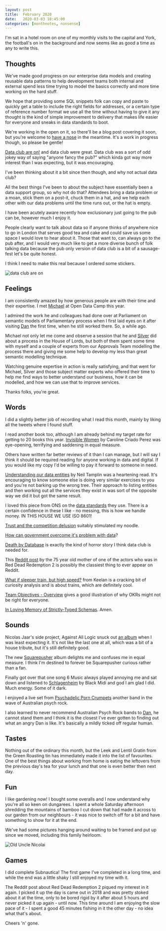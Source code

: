 ```yaml
---
layout: post
title:  February 2020
date:   2020-03-03 18:45:00
categories: [monthnotes, nonsense]
---
```


I'm sat in a hotel room on one of my monthly visits to the capital and York, the football's on in the background and now seems like as good a time as any to write this.

## Thoughts
We've made good progress on our enterprise data models and creating reusable data patterns to help development teams both internal and external spend less time trying to model the basics correctly and more time working on the hard stuff.

We hope that providing some SQL snippets folk can copy and paste to quickly get a table to include the right fields for addresses, or a certain type of reference number format we use all the time without having to give it any thought is the kind of simple improvement to delivery that makes life easier for everyone and sneaks in data standards to boot.

We're working in the open on it, so there'll be a blog post covering it soon, but you're welcome to [have a nose](https://foodstandardsagency.github.io/enterprise-data-models/) in the meantime. It's a work in progress though, so please be gentle!

[Data club are on!](https://twitter.com/dasbarrett/status/1225507407658389504) and data club were great. Data club was a sort of odd jokey way of saying "anyone fancy the pub?" which kinda got way more interest than I was expecting, but it was encouraging.

I've been thinking about it a bit since then though, and why not actual data club?

All the best things I've been to about the subject have essentially been a data support group, so why not do that? Attendees bring a data problem or a moan, stick them on a post-it, chuck them in a hat, and we help each other with our data problems until the time runs out, or the hat is empty.

I have been acutely aware recently how exclusionary just going to the pub can be, however much I enjoy it.

People clearly want to talk about data so if anyone thinks of anywhere nice to go in London that serves good tea and cake and could save us some space I would love to hear about it. Those that want to, can always go to the pub after, and I would very much like to get a more diverse bunch of folk talking data because the pub only version of data club is a bit of a sausage-fest let's be quite honest.

I think I need to make this real because I ordered some stickers.

![data club are on](/my-wee-blog/images/data-club.png)

## Feelings
I am consistently amazed by how generous people are with their time and their expertise. I met [Michael](https://twitter.com/fantasticlife) at Open Data Camp this year.

I admired the work he and colleagues had done over at Parliament on semantic models of Parliamentary process when I first laid eyes on it after visiting [Dan](https://twitter.com/dasbarrett) the first time, when he still worked there. So, a while ago.

Michael not only let me come and observe a session that he and [Silver](https://twitter.com/silveroliver) did about a process in the House of Lords, but both of them spent some time with myself and a couple of experts from our Approvals Team modelling the process there and giving me some help to develop my less than great semantic modelling technique.

Watching genuine expertise in action is really satisfying, and that went for Michael, Silver and those subject matter experts who offered their time to help me find ways to better understand our business, how it can be modelled, and how we can use that to improve services.

Thanks folks, you're great.

## Words
I did a slightly better job of recording what I read this month, mainly by liking all the tweets where I found stuff.

I read another book too, although I am already behind my target rate for getting to 20 books this year. [Invisible Women](https://www.penguin.co.uk/books/111/1113605/invisible-women/9781784706289.html) by Caroline Criado Perez was eye-opening, terrifying and saddening in equal measure.

Others have written far better reviews of it than I can manage, but I will say I think it should be required reading for anyone working in data and digital. If you would like my copy I'd be willing to pay it forward to someone in need.

[Understanding our data entities](https://medium.com/valleys-to-coast-design-tech-blog/understanding-our-data-entities-cc8c29e4d3a3) by Neil Tamplin was a heartening read. It's encouraging to know someone else is doing very similar exercises to you and you're not barking up the wrong tree. Their approach to listing entities and then working out all the services they exist in was sort of the opposite way we did it but got the same result.

I loved this piece from ONS on the [data standards](https://www.ons.gov.uk/aboutus/transparencyandgovernance/datastrategy/datastandards#ons-character-set) they use. There is a certain confidence in these I like - no messing, this is how we handle money. IN THIS HOUSE WE USE ISO 8601!

[Trust and the competition delusion](https://www.griffithreview.com/articles/trust-competition-delusion-gruen/) suitably stimulated my noodle.

[How can government overcome it's problem with data](https://www.valtech.com/en-gb/insights/how-can-government-overcome-its-problem-with-data/)?

[Death by Database](https://ovid.github.io/articles/death-by-database.html) is exactly the kind of horror story I think data club is needed for.

This [Reddit post](https://www.reddit.com/r/reddeadredemption/comments/f31bz4/at_75_my_mother_decided_to_play_through_red_dead/) by the 75 year old mother of one of the actors who was in Red Dead Redemption 2 is possibly the classiest thing to ever appear on Reddit.

[What if sleeper train, but high speed?](https://observablehq.com/@keelanfh/the-potential-for-high-speed-sleeper-trains-in-europe) from Keelan is a cracking bit of curiosity analysis and is about trains, which are definitely cool.

[Team Objectives - Overview](https://svpg.com/team-objectives-overview/) gives a good illustration of why OKRs might not be right for everyone.

[In Loving Memory of Strictly-Typed Schemas](https://medium.com/ssense-tech/in-loving-memory-of-strictly-typed-schemas-89ae6e186202). Amen.

## Sounds
Nicolas Jaar's side project, Against All Logic snuck out [an album](https://www.youtube.com/playlist?list=PLQ9EDNklu8XT7NIJPLpEMvPDmgYZYze8l) when I was least expecting it. It's not like the last one at all, which was a bit of a house tribute, but it's still definitely good.

The new [Squarepusher](https://www.youtube.com/watch?v=4I7Bwiacvnw&list=PLe-v2qiFV0StUu6byMqWxje16B2_GkUSU) album delights me and confuses me in equal measure. I think I'm destined to forever be Squarepusher curious rather than a fan.

Finally got over that one song 6 Music always played annoying me and sat down and listened to [Schlagenheim](https://www.youtube.com/watch?v=6aF7bJsYs74) by Black Midi and god I am glad I did. Much energy. Some of it dark.

I enjoyed a live set from [Psychadelic Porn Crumpets](https://www.youtube.com/watch?v=C7FVx3Rnw1Q) another band in the wave of Australian psych rock.

I also learned to never recommend Australian Psych Rock bands to [Dan](https://twitter.com/dasbarrett), he cannot stand them and I think it is the closest I've ever gotten to finding out what an angry Dan is like. It's basically a mildly ticked off regular human.

## Tastes
Nothing out of the ordinary this month, but the Leek and Lentil Gratin from the Green Roasting tin has immediately made it into the list of favourites. One of the best things about working from home is eating the leftovers from the previous day's tea for your lunch and that one is even better then next day.

## Fun
I like gardening now! I bought some overalls and I now understand why you're all so keen on dungarees. I spent a whole Saturday afternoon shredding the mountains of bamboo I cut down that had made it across to our garden from our neighbours - it was nice to switch off for a bit and have something to show for it at the end.

We've had some pictures hanging around waiting to be framed and put up since we moved, including this family heirloom.

![Old Uncle Nicolai](/my-wee-blog/images/nic.jpg)

## Games
I did complete Subnautica! The first game I've completed in a long time, and while the end was a little shaky I still enjoyed my time with it.

The Reddit post about Red Dead Redemption 2 piqued my interest in it again. I picked it up the day is came out in 2018 and was pretty stoked about it at the time, only to be bored rigid by it after about 5 hours and never picked it up again - until now. This time around I am enjoying the slow pace of it - I spent a good 45 minutes fishing in it the other day - no idea what that's about.

Cheers 'n' gone.
